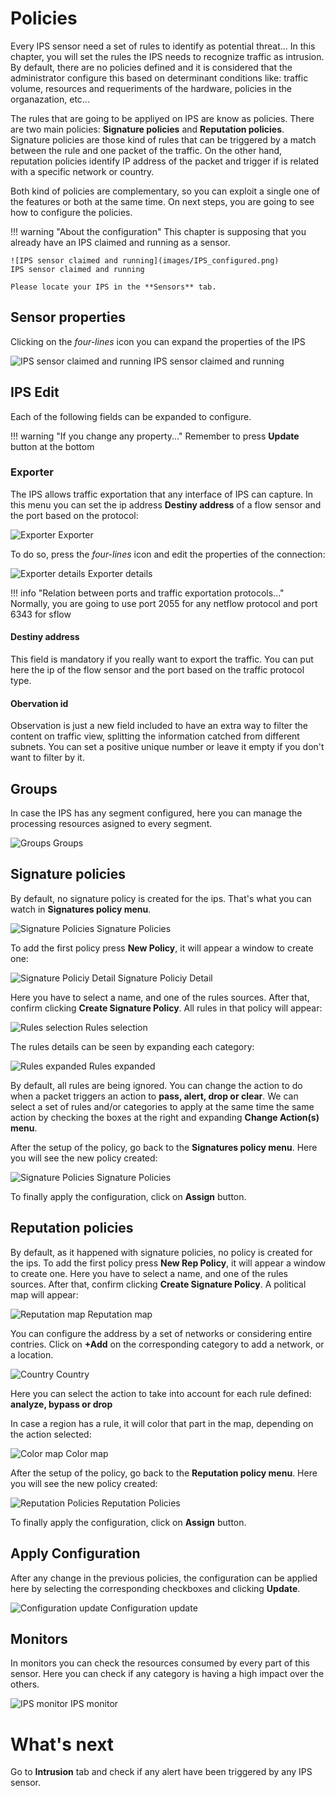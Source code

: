 # Policies

Every IPS sensor need a set of rules to identify as potential threat... In this chapter, you will set the rules the IPS needs to recognize traffic as intrusion. By default, there are no policies defined and it is considered that the administrator configure this based on determinant conditions like: traffic volume, resources and requeriments of the hardware, policies in the organazation, etc...

The rules that are going to be appliyed on IPS are know as policies. There are two main policies:  **Signature policies** and **Reputation policies**. Signature policies are those kind of rules that can be triggered by a match between the rule and one packet of the traffic. On the other hand, reputation policies identify IP address of the packet and trigger if is related with a specific network or country. 

Both kind of policies are complementary, so you can exploit a single one of the features or both at the same time. On next steps, you are going to see how to configure the policies.

!!! warning "About the configuration"
    This chapter is supposing that you already have an IPS claimed and running as a sensor.

    ![IPS sensor claimed and running](images/IPS_configured.png)
    IPS sensor claimed and running

    Please locate your IPS in the **Sensors** tab.

## Sensor properties

Clicking on the *four-lines* icon you can expand the properties of the IPS

![IPS sensor claimed and running](images/ips_properties.png)
IPS sensor claimed and running

## IPS Edit

Each of the following fields can be expanded to configure.

!!! warning "If you change any property..."
    Remember to press **Update** button at the bottom 

### Exporter

The IPS allows traffic exportation that any interface of IPS can capture. In this menu you can set the ip address **Destiny address** of a flow sensor and the port based on the protocol:

![Exporter](images/ips_exporter.png)
Exporter

To do so, press the *four-lines* icon and edit the properties of the connection:

![Exporter details](images/exporter_details.png)
Exporter details

!!! info "Relation between ports and traffic exportation protocols..."
    Normally, you are going to use port 2055 for any netflow protocol and port 6343 for sflow

#### Destiny address

This field is mandatory if you really want to export the traffic. You can put here the ip of the flow sensor and the port based on the traffic protocol type.

#### Obervation id

Observation is just a new field included to have an extra way to filter the content on traffic view, splitting the information catched from different subnets. You can set a positive unique number or leave it empty if you don't want to filter by it.

## Groups

In case the IPS has any segment configured, here you can manage the processing resources asigned to every segment.

![Groups](images/Groups.png)
Groups

## Signature policies

By default, no signature policy is created for the ips. That's what you can watch in **Signatures policy menu**.

![Signature Policies](images/signature_policy_view.png)
Signature Policies

To add the first policy press **New Policy**, it will appear a window to create one:

![Signature Policiy Detail](images/signature_policy_detail.png)
Signature Policiy Detail

Here you have to select a name, and one of the rules sources. After that, confirm clicking **Create Signature Policy**. All rules in that policy will appear:

![Rules selection](images/snort_rule_select.png)
Rules selection

The rules details can be seen by expanding each category:

![Rules expanded](images/rules_expanded.png)
Rules expanded

By default, all rules are being ignored. You can change the action to do when a packet triggers an action to **pass, alert, drop or clear**. We can select a set of rules and/or categories to apply at the same time the same action by checking the boxes at the right and expanding **Change Action(s) menu**.

After the setup of the policy, go back to the **Signatures policy menu**. Here you will see the new policy created:

![Signature Policies](images/sig_pol.png)
Signature Policies

To finally apply the configuration, click on **Assign** button.

## Reputation policies

By default, as it happened with signature policies, no policy is created for the ips. To add the first policy press **New Rep Policy**, it will appear a window to create one. Here you have to select a name, and one of the rules sources. After that, confirm clicking **Create Signature Policy**. A political map will appear:

![Reputation map](images/map.png)
Reputation map

You can configure the address by a set of networks or considering entire contries. Click on **+Add** on the corresponding category to add a network, or a location.

![Country](images/country.png)
Country

Here you can select the action to take into account for each rule defined: **analyze, bypass or drop**

In case a region has a rule, it will color that part in the map, depending on the action selected:

![Color map](images/color_map.png)
Color map

After the setup of the policy, go back to the **Reputation policy menu**. Here you will see the new policy created:

![Reputation Policies](images/rep_pol.png)
Reputation Policies

To finally apply the configuration, click on **Assign** button.

## Apply Configuration

After any change in the previous policies, the configuration can be applied here by selecting the corresponding checkboxes and clicking **Update**.

![Configuration update](images/apply_conf.png)
Configuration update

## Monitors

In monitors you can check the resources consumed by every part of this sensor. Here you can check if any category is having a high impact over the others.

![IPS monitor](images/ips_monitor.png)
IPS monitor

# What's next
Go to **Intrusion** tab and check if any alert have been triggered by any IPS sensor.
